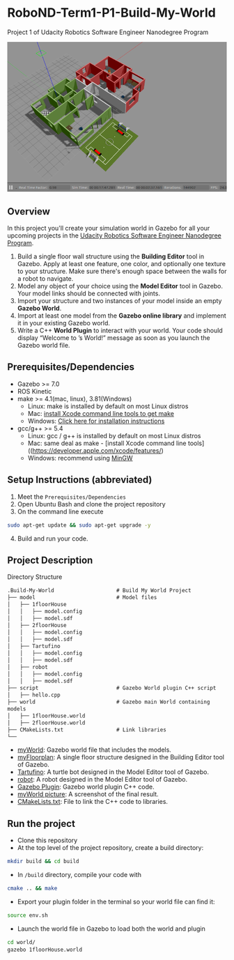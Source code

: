 # RoboND-Term1-P1-Build-My-World
Project 1 of Udacity Robotics Software Engineer Nanodegree Program

![Overview](/images/myWorld.png)  

## Overview  
In this project you'll create your simulation world in Gazebo for all your upcoming projects in the [Udacity Robotics Software Engineer Nanodegree Program](https://www.udacity.com/course/robotics-software-engineer--nd209).  
1. Build a single floor wall structure using the **Building Editor** tool in Gazebo. Apply at least one feature, one color, and optionally one texture to your structure. Make sure there's enough space between the walls for a robot to navigate.  
2. Model any object of your choice using the **Model Editor** tool in Gazebo. Your model links should be connected with joints.  
3. Import your structure and two instances of your model inside an empty **Gazebo World**.  
4. Import at least one model from the **Gazebo online library** and implement it in your existing Gazebo world.  
5. Write a C++ **World Plugin** to interact with your world. Your code should display “Welcome to ’s World!” message as soon as you launch the Gazebo world file.  
## Prerequisites/Dependencies  
* Gazebo >= 7.0  
* ROS Kinetic  
* make >= 4.1(mac, linux), 3.81(Windows)
  * Linux: make is installed by default on most Linux distros
  * Mac: [install Xcode command line tools to get make](https://developer.apple.com/xcode/features/)
  * Windows: [Click here for installation instructions](http://gnuwin32.sourceforge.net/packages/make.htm)
* gcc/g++ >= 5.4
  * Linux: gcc / g++ is installed by default on most Linux distros
  * Mac: same deal as make - [install Xcode command line tools]((https://developer.apple.com/xcode/features/)
  * Windows: recommend using [MinGW](http://www.mingw.org/)
## Setup Instructions (abbreviated)  
1. Meet the `Prerequisites/Dependencies`  
2. Open Ubuntu Bash and clone the project repository  
3. On the command line execute  
```bash
sudo apt-get update && sudo apt-get upgrade -y
```
4. Build and run your code.  
## Project Description  
Directory Structure  
```
.Build-My-World                    # Build My World Project 
├── model                          # Model files 
│   ├── 1floorHouse
│   │   ├── model.config
│   │   ├── model.sdf
│   ├── 2floorHouse
│   │   ├── model.config
│   │   ├── model.sdf
│   ├── Tartufino
│   │   ├── model.config
│   │   ├── model.sdf
│   ├── robot
│   │   ├── model.config
│   │   ├── model.sdf
├── script                         # Gazebo World plugin C++ script      
│   ├── hello.cpp
├── world                          # Gazebo main World containing models 
│   ├── 1floorHouse.world
│   ├── 2floorHouse.world
├── CMakeLists.txt                 # Link libraries 
└──   
```
- [myWorld](/world/1floorHouse.world): Gazebo world file that includes the models.  
- [myFloorplan](/model/1floorHouse): A single floor structure designed in the Building Editor tool of Gazebo.  
- [Tartufino](/model/Tartufino): A turtle bot designed in the Model Editor tool of Gazebo.  
- [robot](/model/robot): A robot designed in the Model Editor tool of Gazebo.  
- [Gazebo Plugin](/script/hello.cpp): Gazebo world plugin C++ code.  
- [myWorld picture](/images/myWorld.png): A screenshot of the final result.  
- [CMakeLists.txt](CMakeLists.txt): File to link the C++ code to libraries.  
## Run the project  
* Clone this repository
* At the top level of the project repository, create a build directory:  
```bash
mkdir build && cd build
```
* In `/build` directory, compile your code with  
```bash
cmake .. && make
```
* Export your plugin folder in the terminal so your world file can find it:  
```bash
source env.sh
```
* Launch the world file in Gazebo to load both the world and plugin  
```bash
cd world/
gazebo 1floorHouse.world
```


